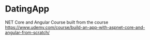 # DatingApp

NET Core and Angular Course built from the course https://www.udemy.com/course/build-an-app-with-aspnet-core-and-angular-from-scratch/
